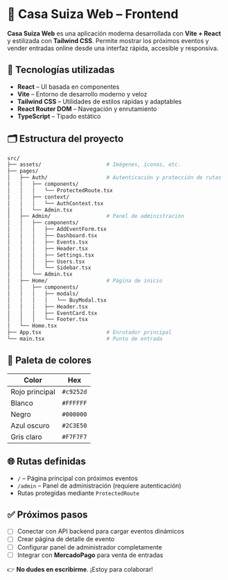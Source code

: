 # 🎉 Casa Suiza Web – Frontend

**Casa Suiza Web** es una aplicación moderna desarrollada con **Vite + React** y estilizada con **Tailwind CSS**. Permite mostrar los próximos eventos y vender entradas online desde una interfaz rápida, accesible y responsiva.

## 🧩 Tecnologías utilizadas

- **React** – UI basada en componentes  
- **Vite** – Entorno de desarrollo moderno y veloz  
- **Tailwind CSS** – Utilidades de estilos rápidas y adaptables  
- **React Router DOM** – Navegación y enrutamiento  
- **TypeScript** – Tipado estático

## 🗂️ Estructura del proyecto  
```bash 
src/
├── assets/                     # Imágenes, íconos, etc.
├── pages/
│   ├── Auth/                   # Autenticación y protección de rutas
│   │   ├── components/
│   │   │   └── ProtectedRoute.tsx
│   │   ├── context/
│   │   │   └── AuthContext.tsx
│   │   └── Admin.tsx
│   ├── Admin/                  # Panel de administración
│   │   ├── components/
│   │   │   ├── AddEventForm.tsx
│   │   │   ├── Dashboard.tsx
│   │   │   ├── Events.tsx
│   │   │   ├── Header.tsx
│   │   │   ├── Settings.tsx
│   │   │   ├── Users.tsx
│   │   │   └── Sidebar.tsx
│   │   └── Admin.tsx
│   ├── Home/                   # Página de inicio
│   │   ├── components/
│   │   │   ├── modals/
│   │   │   │   └── BuyModal.tsx
│   │   │   ├── Header.tsx
│   │   │   ├── EventCard.tsx
│   │   │   └── Footer.tsx
│   └── Home.tsx
├── App.tsx                     # Enrutador principal
└── main.tsx                    # Punto de entrada
```

## 🎨 Paleta de colores

| Color         | Hex       |
|---------------|-----------|
| Rojo principal| `#c9252d` |
| Blanco        | `#FFFFFF` |
| Negro         | `#000000` |
| Azul oscuro   | `#2C3E50` |
| Gris claro    | `#F7F7F7` |

## 🌐 Rutas definidas

- `/` – Página principal con próximos eventos  
- `/admin` – Panel de administración (requiere autenticación)  
- Rutas protegidas mediante `ProtectedRoute`  

## ✅ Próximos pasos

- [ ] Conectar con API backend para cargar eventos dinámicos  
- [ ] Crear página de detalle de evento  
- [ ] Configurar panel de administrador completamente  
- [ ] Integrar con **MercadoPago** para venta de entradas  

👉 **No dudes en escribirme**. ¡Estoy para colaborar!